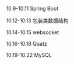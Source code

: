10.9-10.11 Spring Boot

10.12-10.13 包装类数据结构

10.14-10.15 websocket

10.16-10.18 Quatz

10.19-10.22 MySQL